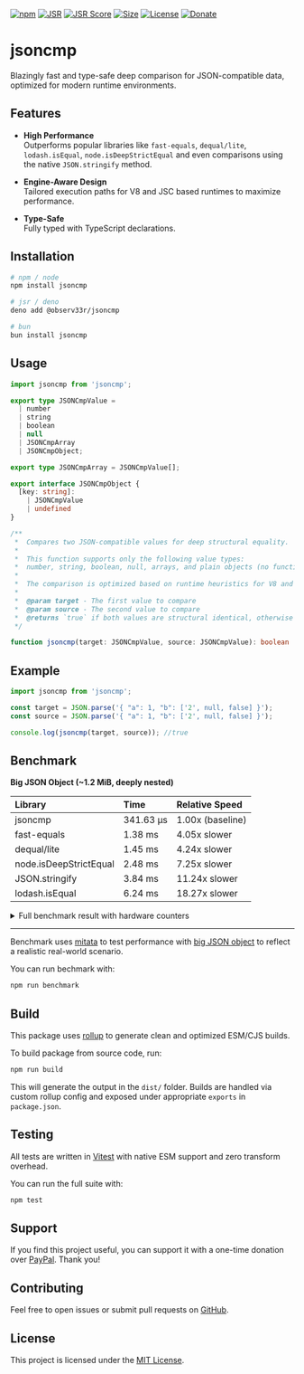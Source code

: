 [![npm](https://img.shields.io/npm/v/jsoncmp.svg)](https://www.npmjs.com/package/jsoncmp)
[![JSR](https://jsr.io/badges/@observ33r/jsoncmp)](https://jsr.io/@observ33r/jsoncmp)
[![JSR Score](https://jsr.io/badges/@observ33r/jsoncmp/score)](https://jsr.io/@observ33r/jsoncmp/score)
[![Size](https://badgen.net/bundlephobia/minzip/jsoncmp)](https://bundlephobia.com/package/jsoncmp)
[![License](https://img.shields.io/npm/l/jsoncmp.svg)](https://github.com/observ33r/jsoncmp/blob/main/LICENSE)
[![Donate](https://img.shields.io/badge/Donate-PayPal-ff69b4.svg)](https://www.paypal.com/donate/?hosted_button_id=PPPN7F3VXXE8W)

# jsoncmp

Blazingly fast and type-safe deep comparison for JSON-compatible data, optimized for modern runtime environments.

## Features

- **High Performance**  
  Outperforms popular libraries like `fast-equals`, `dequal/lite`, `lodash.isEqual`, `node.isDeepStrictEqual` and even comparisons using the native `JSON.stringify` method.

- **Engine-Aware Design**  
  Tailored execution paths for V8 and JSC based runtimes to maximize performance.

- **Type-Safe**  
  Fully typed with TypeScript declarations.

## Installation

```bash
# npm / node
npm install jsoncmp

# jsr / deno
deno add @observ33r/jsoncmp

# bun
bun install jsoncmp
```

## Usage

```ts
import jsoncmp from 'jsoncmp';

export type JSONCmpValue =
  | number
  | string
  | boolean
  | null
  | JSONCmpArray
  | JSONCmpObject;

export type JSONCmpArray = JSONCmpValue[];

export interface JSONCmpObject {
  [key: string]: 
    | JSONCmpValue
    | undefined
}

/**
 *  Compares two JSON-compatible values for deep structural equality.
 * 
 *  This function supports only the following value types:
 *  number, string, boolean, null, arrays, and plain objects (no functions, symbols, etc.).
 *
 *  The comparison is optimized based on runtime heuristics for V8 and JavaScriptCore.
 *
 *  @param target - The first value to compare
 *  @param source - The second value to compare
 *  @returns `true` if both values are structural identical, otherwise `false`
 */

function jsoncmp(target: JSONCmpValue, source: JSONCmpValue): boolean
```

## Example

```ts
import jsoncmp from 'jsoncmp';

const target = JSON.parse('{ "a": 1, "b": ['2', null, false] }');
const source = JSON.parse('{ "a": 1, "b": ['2', null, false] }');

console.log(jsoncmp(target, source)); //true
```

## Benchmark

**Big JSON Object (~1.2 MiB, deeply nested)**

| Library | Time | Relative Speed |
| :--- | :--- | :--- |
| jsoncmp | 341.63 µs | 1.00x (baseline) |
| fast-equals | 1.38 ms | 4.05x slower |
| dequal/lite | 1.45 ms | 4.24x slower |
| node.isDeepStrictEqual | 2.48 ms | 7.25x slower |
| JSON.stringify | 3.84 ms | 11.24x slower |
| lodash.isEqual | 6.24 ms | 18.27x slower |


<details>
<summary>Full benchmark result with hardware counters</summary>

```console
clk: ~3.67 GHz
cpu: AMD Ryzen 5 3600 6-Core Processor
runtime: node 24.4.1 (x64-linux)

benchmark                   avg (min … max) p75 / p99    (min … top 1%)
------------------------------------------- -------------------------------
• Big JSON Object (~1.2 MiB, deeply nested)
------------------------------------------- -------------------------------
jsoncmp                      341.63 µs/iter 339.20 µs  █                   
                    (327.78 µs … 604.35 µs) 534.00 µs  █                   
                    (382.48 kb …   1.23 mb) 967.89 kb ██▃▂▁▁▁▁▁▁▁▁▁▁▁▁▁▁▁▁▁
                   3.12 ipc ( 87.01% cache)   3.20k branch misses
          1.39M cycles   4.34M instructions  91.63k c-refs  11.90k c-misses

fast-equals                    1.38 ms/iter   1.44 ms  █                   
                        (1.26 ms … 1.83 ms)   1.74 ms ██▆ ▂▃               
                    (763.16 kb …   1.11 mb) 968.27 kb ███▅██▂▃▄▄▃▂▂▂▅▇▃▂▂▂▁
                   2.69 ipc ( 87.40% cache)  13.65k branch misses
          5.33M cycles  14.30M instructions 130.47k c-refs  16.44k c-misses

dequal/lite                    1.45 ms/iter   1.46 ms  █                   
                        (1.41 ms … 1.80 ms)   1.68 ms  █▂                  
                    (204.09 kb … 486.02 kb) 484.41 kb ████▇▄▂▃▂▂▂▁▁▁▁▂▁▁▁▁▁
                   2.62 ipc ( 88.67% cache)  12.31k branch misses
          5.58M cycles  14.60M instructions 108.22k c-refs  12.26k c-misses

lodash.isEqual                 6.24 ms/iter   6.38 ms  ▅      ▄█           
                        (5.90 ms … 7.82 ms)   6.95 ms  █▇▇    ██▃          
                    (  3.08 mb …   5.50 mb)   4.23 mb ▅███▇▅▄▇███▆▄▂▄▁▁▁▁▁▂
                   2.49 ipc ( 97.72% cache)  33.35k branch misses
         24.77M cycles  61.79M instructions   1.48M c-refs  33.85k c-misses

JSON.stringify                 3.84 ms/iter   3.83 ms ██                   
                        (3.56 ms … 8.55 ms)   5.48 ms ██                   
                    (  1.39 mb …   1.40 mb)   1.39 mb ██▇█▄▃▄▄▂▁▂▃▁▁▁▁▁▁▁▁▁
                   2.68 ipc ( 89.46% cache)  51.52k branch misses
         12.81M cycles  34.38M instructions 422.39k c-refs  44.54k c-misses

node.isDeepStrictEqual         2.48 ms/iter   2.47 ms  █▃                  
                        (2.42 ms … 3.47 ms)   2.96 ms  ██                  
                    (376.59 kb …   1.80 mb)   1.36 mb ███▄▁▁▁▁▁▂▂▁▁▁▁▁▂▁▁▁▁
                   2.73 ipc ( 92.25% cache)  16.40k branch misses
          9.55M cycles  26.06M instructions 187.67k c-refs  14.55k c-misses

summary
  jsoncmp
   4.05x faster than fast-equals
   4.24x faster than dequal/lite
   7.25x faster than node.isDeepStrictEqual
   11.24x faster than JSON.stringify
   18.27x faster than lodash.isEqual
```

</details>

---

Benchmark uses [mitata](https://github.com/evanwashere/mitata) to test performance with [big JSON object](https://github.com/observ33r/jsoncmp/blob/main/benchmark/data.ts) to reflect a realistic real-world scenario.

You can run bechmark with:

```bash
npm run benchmark
```

## Build

This package uses [rollup](https://rollupjs.org/) to generate clean and optimized ESM/CJS builds. 

To build package from source code, run:

```bash
npm run build
```

This will generate the output in the `dist/` folder. Builds are handled via custom rollup config and exposed under appropriate `exports` in `package.json`.

## Testing

All tests are written in [Vitest](https://vitest.dev) with native ESM support and zero transform overhead.

You can run the full suite with:

```bash
npm test
```

## Support

If you find this project useful, you can support it with a one-time donation over [PayPal](https://www.paypal.com/donate/?hosted_button_id=PPPN7F3VXXE8W). Thank you!

## Contributing

Feel free to open issues or submit pull requests on [GitHub](https://github.com/observ33r/jsoncmp).

## License

This project is licensed under the [MIT License](LICENSE).